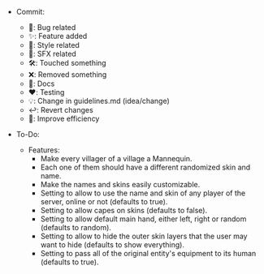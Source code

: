 - Commit:

    - 🐛: Bug related
    - ✨: Feature added
    - 🎨: Style related
    - 🎵: SFX related
    - 🛠️: Touched something
    - ❌: Removed something
    - 📝: Docs
    - ❤️: Testing
    - 💡: Change in guidelines.md (idea/change)
    - ↩️: Revert changes
    - 🚀: Improve efficiency

- To-Do:
    - Features:
        - Make every villager of a village a Mannequin.
        - Each one of them should have a different randomized skin and name.
        - Make the names and skins easily customizable.
        - Setting to allow to use the name and skin of any player of the server, online or not (defaults to true).
        - Setting to allow capes on skins (defaults to false).
        - Setting to allow default main hand, either left, right or random (defaults to random).
        - Setting to allow to hide the outer skin layers that the user may want to hide (defaults to show everything).
        - Setting to pass all of the original entity's equipment to its human (defaults to true).
